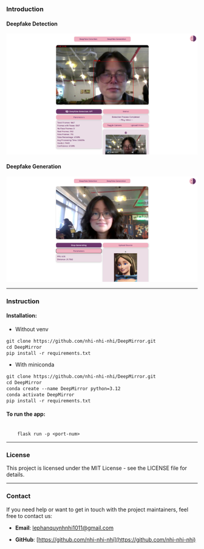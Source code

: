### Introduction
#### Deepfake Detection
![alt text](app/static/images/demo_detect.jpg)
#### Deepfake Generation
![alt text](app/static/images/demo_generate.png)

---

### Instruction
#### Installation:
- Without venv
```
git clone https://github.com/nhi-nhi-nhi/DeepMirror.git
cd DeepMirror
pip install -r requirements.txt
```
  - With miniconda
```
git clone https://github.com/nhi-nhi-nhi/DeepMirror.git
cd DeepMirror
conda create --name DeepMirror python=3.12
conda activate DeepMirror
pip install -r requirements.txt
```

#### To run the app:

```

    flask run -p <port-num>

```

___

### License

This project is licensed under the MIT License - see the LICENSE file for details.

---

### Contact

If you need help or want to get in touch with the project maintainers, feel free to contact us:

- **Email**: lephanquynhnhi1011@gmail.com
    
- **GitHub**: [https://github.com/nhi-nhi-nhi](https://github.com/nhi-nhi-nhi)